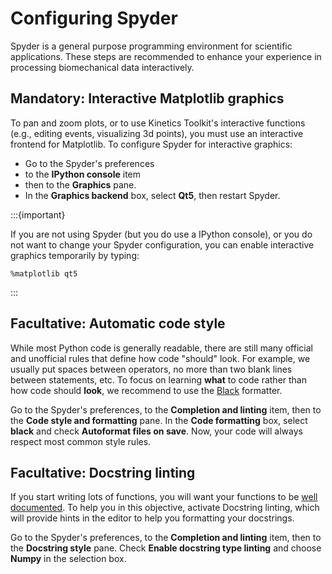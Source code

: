# Configuring Spyder

Spyder is a general purpose programming environment for scientific applications. These steps are recommended to enhance your experience in processing biomechanical data interactively.

## Mandatory: Interactive Matplotlib graphics

To pan and zoom plots, or to use Kinetics Toolkit's interactive functions (e.g., editing events, visualizing 3d points), you must use an interactive frontend for Matplotlib. To configure Spyder for interactive graphics:

- Go to the Spyder's preferences
- to the **IPython console** item
- then to the **Graphics** pane.
- In the **Graphics backend** box, select **Qt5**, then restart Spyder.

:::{important}

If you are not using Spyder (but you do use a IPython console), or you do not want to change your Spyder configuration, you can enable interactive graphics temporarily by typing:

```
%matplotlib qt5
```

:::

## Facultative: Automatic code style

While most Python code is generally readable, there are still many official and unofficial rules that define how code "should" look. For example, we usually put spaces between operators, no more than two blank lines between statements, etc. To focus on learning **what** to code rather than how code should **look**, we recommend to use the [Black](https://black.readthedocs.io) formatter.

Go to the Spyder's preferences, to the **Completion and linting** item, then to the **Code style and formatting** pane. In the **Code formatting** box, select **black** and check **Autoformat files on save**. Now, your code will always respect most common style rules.

## Facultative: Docstring linting

If you start writing lots of functions, you will want your functions to be [well documented](python_functions_docstrings.md). To help you in this objective, activate Docstring linting, which will provide hints in the editor to help you formatting your docstrings. 

Go to the Spyder's preferences, to the **Completion and linting** item, then to the **Docstring style** pane. Check **Enable docstring type linting** and choose **Numpy** in the selection box.

